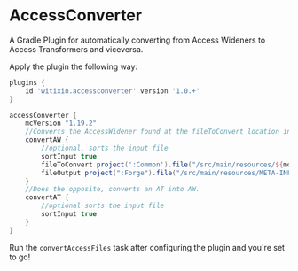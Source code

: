 # AccessConverter
A Gradle Plugin for automatically converting from Access Wideners to Access Transformers and viceversa.

Apply the plugin the following way:

```groovy
plugins {
    id 'witixin.accessconverter' version '1.0.+'
}

accessConverter {
    mcVersion "1.19.2"
    //Converts the AccessWidener found at the fileToConvert location into an accesstransformer dropped into the fileToOutput location.
    convertAW {
        //optional, sorts the input file
        sortInput true
        fileToConvert project(':Common').file("/src/main/resources/${modid}.accesswidener")
        fileOutput project(":Forge").file("/src/main/resources/META-INF/accesstransformer.cfg")
    }
    //Does the opposite, converts an AT into AW.
    convertAT {
        //optional sorts the input file
        sortInput true
    }
}
```

Run the `convertAccessFiles` task after configuring the plugin and you're set to go!
